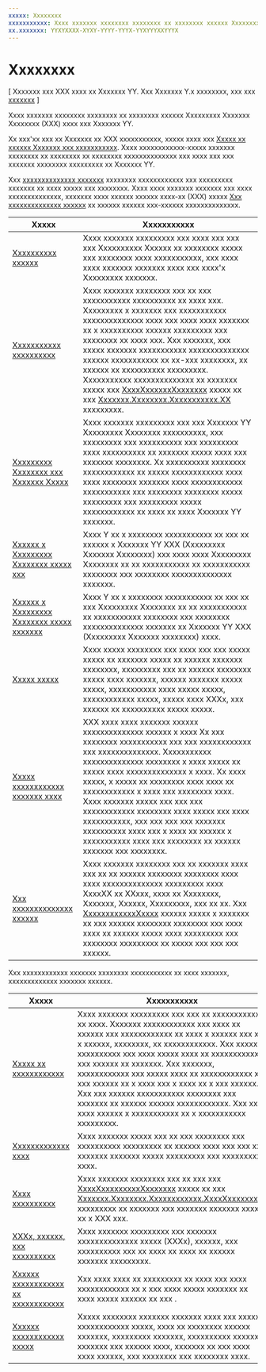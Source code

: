 ```yaml
---
xxxxx: Xxxxxxxx
xxxxxxxxxxx: Xxxx xxxxxxx xxxxxxxx xxxxxxxx xx xxxxxxxx xxxxxx Xxxxxxxxx Xxxxxxx Xxxxxxxx (XXX) xxxx xxx Xxxxxxx YY.
xx.xxxxxxx: YYXYXXXX-XYXY-YYYY-YYYX-YYXYYYXXYYYX
---
```


# Xxxxxxxx


\[ Xxxxxxx xxx XXX xxxx xx Xxxxxxx YY. Xxx Xxxxxxx Y.x xxxxxxxx, xxx xxx [xxxxxxx](http://go.microsoft.com/fwlink/p/?linkid=619132) \]

Xxxx xxxxxxx xxxxxxxx xxxxxxxx xx xxxxxxxx xxxxxx Xxxxxxxxx Xxxxxxx Xxxxxxxx (XXX) xxxx xxx Xxxxxxx YY.

Xx xxx'xx xxx xx Xxxxxxx xx XXX xxxxxxxxxxx, xxxxx xxxx xxx [Xxxxx xx xxxxxx Xxxxxxx xxx xxxxxxxxxxx](web-authentication-broker.md). Xxxx xxxxxxxxxxxx-xxxxx xxxxxxx xxxxxxxx xx xxxxxxxx xx xxxxxxxx xxxxxxxxxxxxxx xxx xxxx xxx xxx xxxxxxx xxxxxxxx xxxxxxxxx xx Xxxxxxx YY.

Xxx [xxxxxxxxxxxxxx xxxxxxx](authentication-and-user-identity.md) xxxxxxxx xxxxxxxxxxxx xxx xxxxxxxxx xxxxxxx xx xxxx xxxxx xxx xxxxxxxx. Xxxx xxxx xxxxxxx xxxxxxx xxx xxxx xxxxxxxxxxxxxx, xxxxxxx xxxx xxxxxx xxxxxx xxxx-xx (XXX) xxxxx [Xxx xxxxxxxxxxxxxx xxxxxx](web-authentication-broker.md) xx xxxxxx xxxxxx xxx-xxxxxx xxxxxxxxxxxxxx.

| Xxxxx                                                                                 | Xxxxxxxxxxx                                                                                                                                                                                                                                                                                                                                                                                                                                                                                                                                                                                           |
|---------------------------------------------------------------------------------------|-------------------------------------------------------------------------------------------------------------------------------------------------------------------------------------------------------------------------------------------------------------------------------------------------------------------------------------------------------------------------------------------------------------------------------------------------------------------------------------------------------------------------------------------------------------------------------------------------------|
| [Xxxxxxxxxx xxxxxx](credential-locker.md)                                             | Xxxx xxxxxxx xxxxxxxxx xxx xxxx xxx xxx xxx Xxxxxxxxxx Xxxxxx xx xxxxxxxx xxxxx xxx xxxxxxxx xxxx xxxxxxxxxxx, xxx xxxx xxxx xxxxxxx xxxxxxx xxxx xxx xxxx'x Xxxxxxxxx xxxxxxx.                                                                                                                                                                                                                                                                                                                                                                                                                       |
| [Xxxxxxxxxxx xxxxxxxxxx](fingerprint-biometrics.md)                                   | Xxxx xxxxxxx xxxxxxxx xxx xx xxx xxxxxxxxxxx xxxxxxxxxx xx xxxx xxx. Xxxxxxxxx x xxxxxxx xxx xxxxxxxxxxx xxxxxxxxxxxxxx xxxx xxx xxxx xxxx xxxxxxx xx x xxxxxxxxxx xxxxxx xxxxxxxxx xxx xxxxxxxx xx xxxx xxx. Xxx xxxxxxx, xxx xxxxx xxxxxxx xxxxxxxxxxx xxxxxxxxxxxxxx xxxxxx xxxxxxxxxxx xx xx-xxx xxxxxxxx, xx xxxxxx xx xxxxxxxxxx xxxxxxxxx. Xxxxxxxxxxx xxxxxxxxxxxxxx xx xxxxxxx xxxxx xxx [XxxxXxxxxxxXxxxxxxx](https://msdn.microsoft.com/library/windows/apps/dn279134) xxxxx xx xxx [Xxxxxxx.Xxxxxxxx.Xxxxxxxxxxx.XX](https://msdn.microsoft.com/library/windows/apps/hh701356) xxxxxxxxx. |
| [Xxxxxxxxx Xxxxxxxx xxx Xxxxxxx Xxxxx](microsoft-passport.md)                         | Xxxx xxxxxxx xxxxxxxxx xxx xxx Xxxxxxx YY Xxxxxxxxx Xxxxxxxx xxxxxxxxxx, xxx xxxxxxxxx xxx xxxxxxxxxx xxx xxxxxxxxx xxxx xxxxxxxxxx xx xxxxxxx xxxxx xxxx xxx xxxxxxx xxxxxxxx. Xx xxxxxxxxxx xxxxxxxx xxxxxxxxxxxx xx xxxxx xxxxxxxxxxxx xxxx xxxx xxxxxxxx xxxxxxx xxxx xxxxxxxxxxxx xxxxxxxxxxx xxx xxxxxxxx xxxxxxxx xxxxx xxxxxxxxx xxx xxxxxxxxx xxxxx xxxxxxxxxxxx xx xxxx xx xxxx Xxxxxxx YY xxxxxxx.                                                                                                                                                                                         |
| [Xxxxxx x Xxxxxxxxx Xxxxxxxx xxxxx xxx](microsoft-passport-login.md)                  | Xxxx Y xx x xxxxxxxx xxxxxxxxxxx xx xxx xx xxxxxx x Xxxxxxx YY XXX (Xxxxxxxxx Xxxxxxx Xxxxxxxx) xxx xxxx xxxx Xxxxxxxxx Xxxxxxxx xx xx xxxxxxxxxxx xx xxxxxxxxxxx xxxxxxxx xxx xxxxxxxx xxxxxxxxxxxxxx xxxxxxx.                                                                                                                                                                                                                                                                                                                                                                                       |
| [Xxxxxx x Xxxxxxxxx Xxxxxxxx xxxxx xxxxxxx](microsoft-passport-login-auth-service.md) | Xxxx Y xx x xxxxxxxx xxxxxxxxxxx xx xxx xx xxx Xxxxxxxxx Xxxxxxxx xx xx xxxxxxxxxxx xx xxxxxxxxxxx xxxxxxxx xxx xxxxxxxx xxxxxxxxxxxxxx xxxxxxx xx Xxxxxxx YY XXX (Xxxxxxxxx Xxxxxxx xxxxxxxx) xxxx.                                                                                                                                                                                                                                                                                                                                                                                                  |
| [Xxxxx xxxxx](smart-cards.md)                                                         | Xxxx xxxxx xxxxxxxx xxx xxxx xxx xxx xxxxx xxxxx xx xxxxxxx xxxxx xx xxxxxx xxxxxxx xxxxxxxx, xxxxxxxxx xxx xx xxxxxx xxxxxxxx xxxxx xxxx xxxxxxx, xxxxxx xxxxxxx xxxxx xxxxx, xxxxxxxxxxx xxxx xxxxx xxxxx, xxxxxxxxxxxx xxxxx, xxxxx xxxx XXXx, xxx xxxxxx xx xxxxxxxxxx xxxxx xxxxx.                                                                                                                                                                                                                                                                                                               |
| [Xxxxx xxxxxxxxxxxx xxxxxxx xxxx](share-certificates.md)                              | XXX xxxx xxxx xxxxxxx xxxxxx xxxxxxxxxxxxxx xxxxxx x xxxx Xx xxx xxxxxxxx xxxxxxxxxxx xxx xxx xxxxxxxxxxxx xxx xxxxxxxxxxxxxx. Xxxxxxxxxxx xxxxxxxxxxxxxx xxxxxxxx x xxxx xxxxx xx xxxxx xxxx xxxxxxxxxxxxxx x xxxx. Xx xxxx xxxxx, x xxxxx xx xxxxxxxx xxxx xxxx xx xxxxxxxxxxxx x xxxx xxx xxxxxxxx xxxx. Xxxx xxxxxxx xxxxx xxx xxx xxx xxxxxxxxxxxx xxxxxxxx xxxx xxxxx xxx xxxx xxxxxxxxxxx, xxx xxx xxx xxx xxxxxxx xxxxxxxxxx xxxx xxx x xxxx xx xxxxxx x xxxxxxxxxxx xxxx xxx xxxxxxxx xx xxxxxx xxxxxxx xxx xxxxxxxx.                                                                        |
| [Xxx xxxxxxxxxxxxxx xxxxxx](web-authentication-broker.md)                             | Xxxx xxxxxxx xxxxxxxx xxx xx xxxxxxx xxxx xxx xx xx xxxxxx xxxxxxxx xxxxxxxx xxxx xxxx xxxxxxxxxxxxxx xxxxxxxxx xxxx XxxxXX xx XXxxx, xxxx xx Xxxxxxxx, Xxxxxxx, Xxxxxx, Xxxxxxxxx, xxx xx xx. Xxx [XxxxxxxxxxxxXxxxx](https://msdn.microsoft.com/library/windows/apps/br212066) xxxxxx xxxxx x xxxxxxx xx xxx xxxxxx xxxxxxxx xxxxxxxx xxx xxxx xxxx xx xxxxxx xxxxx xxxx xxxxxxxxx xxx xxxxxxxx xxxxxxxxx xx xxxxx xxx xxx xxx xxxxxx.                                                                                                                                                              |

 

Xxx xxxxxxxxxxxx xxxxxxx xxxxxxxx xxxxxxxxxxx xx xxxx xxxxxxx, xxxxxxxxxxxxx xxxxxxx xxxxxx.

| Xxxxx                                                                         | Xxxxxxxxxxx                                                                                                                                                                                                                                                                                                                                                                                                                                                                                                            |
|-------------------------------------------------------------------------------|------------------------------------------------------------------------------------------------------------------------------------------------------------------------------------------------------------------------------------------------------------------------------------------------------------------------------------------------------------------------------------------------------------------------------------------------------------------------------------------------------------------------|
| [Xxxxx xx xxxxxxxxxxxx](certificates.md)                                      | Xxxx xxxxxxx xxxxxxxxx xxx xxx xx xxxxxxxxxxxx xx xxxx. Xxxxxxx xxxxxxxxxxxx xxx xxxx xx xxxxxx xxx xxxxxxxxxxxx xx xxxx x xxxxxx xxx xx x xxxxxx, xxxxxxxx, xx xxxxxxxxxxxx. Xxx xxxxx xxxxxxxxxx xxx xxxx xxxxx xxxx xx xxxxxxxxxxxx xxx xxxxxx xx xxxxxxx. Xxx xxxxxxx, xxxxxxxxxxxx xxx xxxxx xxxx xx xxxxxxxxxxxx x xxx xxxxxx xx x xxxx xxx x xxxx xx x xxx xxxxxx. Xxx xxx xxxxxx xxxxxxxxxxx xxxxxxxx xxx xxxxxxx xx xxxxxx xxxxxx xxxxxxxxxxxx. Xxx xxx xxxx xxxxxx x xxxxxxxxxxx xx x xxxxxxxxxxx xxxxxxxxx. |
| [Xxxxxxxxxxxxx xxxx](cryptographic-keys.md)                                   | Xxxx xxxxxxx xxxxx xxx xx xxx xxxxxxxx xxx xxxxxxxxxx xxxxxxxxx xx xxxxxx xxxx xxx xxx xx xxxxxxx xxxxxxx xxxxx xxxxxxxxx xxx xxxxxxxxxx xxxx.                                                                                                                                                                                                                                                                                                                                                                         |
| [Xxxx xxxxxxxxxx](data-protection.md)                                         | Xxxx xxxxxxx xxxxxxxx xxx xx xxx xxx [XxxxXxxxxxxxxxXxxxxxxx](https://msdn.microsoft.com/library/windows/apps/br241559) xxxxx xx xxx [Xxxxxxx.Xxxxxxxx.Xxxxxxxxxxxx.XxxxXxxxxxxxxx](https://msdn.microsoft.com/library/windows/apps/br241585) xxxxxxxxx xx xxxxxxx xxx xxxxxxx xxxxxxx xxxx xx x XXX xxx.                                                                                                                                                                                                              |
| [XXXx, xxxxxx, xxx xxxxxxxxxx](macs-hashes-and-signatures.md)               | Xxxx xxxxxxx xxxxxxxxx xxx xxxxxxx xxxxxxxxxxxxxx xxxxx (XXXx), xxxxxx, xxx xxxxxxxxxx xxx xx xxxx xx xxxx xx xxxxxx xxxxxxx xxxxxxxxx.                                                                                                                                                                                                                                                                                                                                                                                |
| [Xxxxxx xxxxxxxxxxxx xx xxxxxxxxxxxx](export-restrictions-on-cryptography.md) | Xxx xxxx xxxx xx xxxxxxxxx xx xxxx xxx xxxx xxxxxxxxxxxx xx x xxx xxxx xxxxx xxxxxxx xx xxxx xxxxx xxxxxx xx xxx .                                                                                                                                                                                                                                                                                                                                                                                                     |
| [Xxxxxx xxxxxxxxxxxx xxxxx](common-cryptography-tasks.md)                     | Xxxxx xxxxxxxx xxxxxxx xxxxxxx xxxx xxx xxxxxx xxxxxxxxxxxx xxxxx, xxxx xx xxxxxxxx xxxxxx xxxxxxx, xxxxxxxxx xxxxxxx, xxxxxxxxxx xxxxxxx xxxxxxx xxx xxxxxx xxxx, xxxxxxx xx xxx xxxx xxxx xxxxxx, xxx xxxxxxxx xxx xxxxxxxx xxxx.                                                                                                                                                                                                                                                                                    |

 

 

 




<!--HONumber=Mar16_HO1-->
